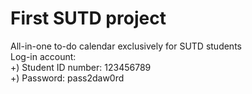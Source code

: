 # First SUTD project
All-in-one to-do calendar exclusively for SUTD students <br />
Log-in account: <br />
  +) Student ID number: 123456789 <br />
  +) Password: pass2daw0rd
